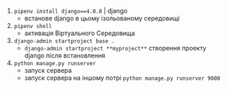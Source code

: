 1. `pipenv install django==4.0.8` | django
   - встанове django в цьому ізольованому середовищі
2. `pipenv shell`
   - активація Віртуального Середовища
3. `django-admin startproject base .`
   - `django-admin startproject **myproject**` створення проекту django після встановлення 
4. `python manage.py runserver`
   - запуск сервера
   - запуск сервера на іншому потрі `python manage.py runserver 9000`

